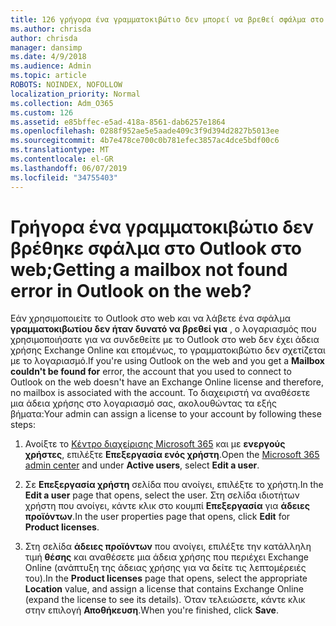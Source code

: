 ```yaml
---
title: 126 γρήγορα ένα γραμματοκιβώτιο δεν μπορεί να βρεθεί σφάλμα στο OWA;
ms.author: chrisda
author: chrisda
manager: dansimp
ms.date: 4/9/2018
ms.audience: Admin
ms.topic: article
ROBOTS: NOINDEX, NOFOLLOW
localization_priority: Normal
ms.collection: Adm_O365
ms.custom: 126
ms.assetid: e85bffec-e5ad-418a-8561-dab6257e1864
ms.openlocfilehash: 0288f952ae5e5aade409c3f9d394d2827b5013ee
ms.sourcegitcommit: 4b7e478ce700c0b781efec3857ac4dce5bdf00c6
ms.translationtype: MT
ms.contentlocale: el-GR
ms.lasthandoff: 06/07/2019
ms.locfileid: "34755403"
---
```

# <a name="getting-a-mailbox-not-found-error-in-outlook-on-the-web"></a><span data-ttu-id="49dc2-102">Γρήγορα ένα γραμματοκιβώτιο δεν βρέθηκε σφάλμα στο Outlook στο web;</span><span class="sxs-lookup"><span data-stu-id="49dc2-102">Getting a mailbox not found error in Outlook on the web?</span></span>

<span data-ttu-id="49dc2-103">Εάν χρησιμοποιείτε το Outlook στο web και να λάβετε ένα σφάλμα **γραμματοκιβωτίου δεν ήταν δυνατό να βρεθεί για** , ο λογαριασμός που χρησιμοποιήσατε για να συνδεθείτε με το Outlook στο web δεν έχει άδεια χρήσης Exchange Online και επομένως, το γραμματοκιβώτιο δεν σχετίζεται με το λογαριασμό.</span><span class="sxs-lookup"><span data-stu-id="49dc2-103">If you're using Outlook on the web and you get a **Mailbox couldn't be found for** error, the account that you used to connect to Outlook on the web doesn't have an Exchange Online license and therefore, no mailbox is associated with the account.</span></span> <span data-ttu-id="49dc2-104">Το διαχειριστή να αναθέσετε μια άδεια χρήσης στο λογαριασμό σας, ακολουθώντας τα εξής βήματα:</span><span class="sxs-lookup"><span data-stu-id="49dc2-104">Your admin can assign a license to your account by following these steps:</span></span>

1. <span data-ttu-id="49dc2-105">Ανοίξτε το [Κέντρο διαχείρισης Microsoft 365](https://portal.office.com/adminportal/home#/homepage) και με **ενεργούς χρήστες**, επιλέξτε **Επεξεργασία ενός χρήστη**.</span><span class="sxs-lookup"><span data-stu-id="49dc2-105">Open the [Microsoft 365 admin center](https://portal.office.com/adminportal/home#/homepage) and under **Active users**, select **Edit a user**.</span></span>

2. <span data-ttu-id="49dc2-106">Σε **Επεξεργασία χρήστη** σελίδα που ανοίγει, επιλέξτε το χρήστη.</span><span class="sxs-lookup"><span data-stu-id="49dc2-106">In the **Edit a user** page that opens, select the user.</span></span> <span data-ttu-id="49dc2-107">Στη σελίδα ιδιοτήτων χρήστη που ανοίγει, κάντε κλικ στο κουμπί **Επεξεργασία** για **άδειες προϊόντων**.</span><span class="sxs-lookup"><span data-stu-id="49dc2-107">In the user properties page that opens, click **Edit** for **Product licenses**.</span></span>

3. <span data-ttu-id="49dc2-108">Στη σελίδα **άδειες προϊόντων** που ανοίγει, επιλέξτε την κατάλληλη τιμή **θέσης** και αναθέσετε μια άδεια χρήσης που περιέχει Exchange Online (ανάπτυξη της άδειας χρήσης για να δείτε τις λεπτομέρειές του).</span><span class="sxs-lookup"><span data-stu-id="49dc2-108">In the **Product licenses** page that opens, select the appropriate **Location** value, and assign a license that contains Exchange Online (expand the license to see its details).</span></span> <span data-ttu-id="49dc2-109">Όταν τελειώσετε, κάντε κλικ στην επιλογή **Αποθήκευση**.</span><span class="sxs-lookup"><span data-stu-id="49dc2-109">When you're finished, click **Save**.</span></span>
